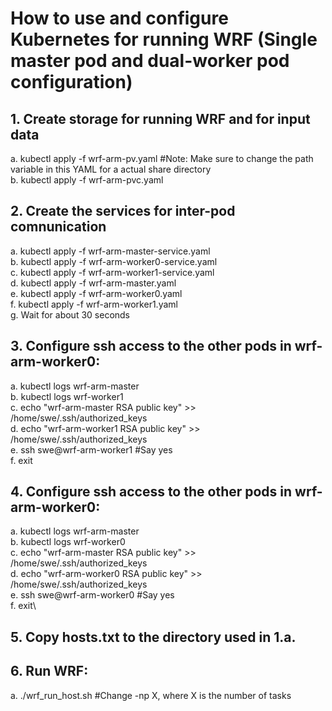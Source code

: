 # How to use and configure Kubernetes for running WRF (Single master pod and dual-worker pod configuration)

## 1. Create storage for running WRF and for input data
a. kubectl apply -f wrf-arm-pv.yaml #Note: Make sure to change the path variable in this YAML for a actual share directory\
b. kubectl apply -f wrf-arm-pvc.yaml

## 2. Create the services for inter-pod comnunication
a. kubectl apply -f wrf-arm-master-service.yaml\
b. kubectl apply -f wrf-arm-worker0-service.yaml\
c. kubectl apply -f wrf-arm-worker1-service.yaml\
d. kubectl apply -f wrf-arm-master.yaml\
e. kubectl apply -f wrf-arm-worker0.yaml\
f. kubectl apply -f wrf-arm-worker1.yaml\
g. Wait for about 30 seconds

## 3. Configure ssh access to the other pods in wrf-arm-worker0:
a. kubectl logs wrf-arm-master\
b. kubectl logs wrf-worker1\
c. echo "wrf-arm-master RSA public key" >> /home/swe/.ssh/authorized_keys\
d. echo "wrf-arm-worker1 RSA public key" >> /home/swe/.ssh/authorized_keys\
e. ssh swe@wrf-arm-worker1 #Say yes\
f. exit

## 4. Configure ssh access to the other pods in wrf-arm-worker0:
a. kubectl logs wrf-arm-master\
b. kubectl logs wrf-worker0\
c. echo "wrf-arm-master RSA public key" >> /home/swe/.ssh/authorized_keys\
d. echo "wrf-arm-worker0 RSA public key" >> /home/swe/.ssh/authorized_keys\
e. ssh swe@wrf-arm-worker0 #Say yes\
f. exit\

## 5. Copy hosts.txt to the directory used in 1.a.

## 6. Run WRF:
a. ./wrf_run_host.sh #Change -np X, where X is the number of tasks
